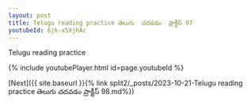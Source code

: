 ```yaml
---
layout: post
title: Telugu reading practice తెలుగు  చదవడం  ప్రాక్టీస్ 97
youtubeId: 6jk-x5XjhAc
---
```

 
 
Telugu reading practice
 
 
 
 
 


{% include youtubePlayer.html id=page.youtubeId %}
 
[Next]({{ site.baseurl }}{% link  split2/_posts/2023-10-21-Telugu reading practice తెలుగు  చదవడం  ప్రాక్టీస్ 98.md%})
 
